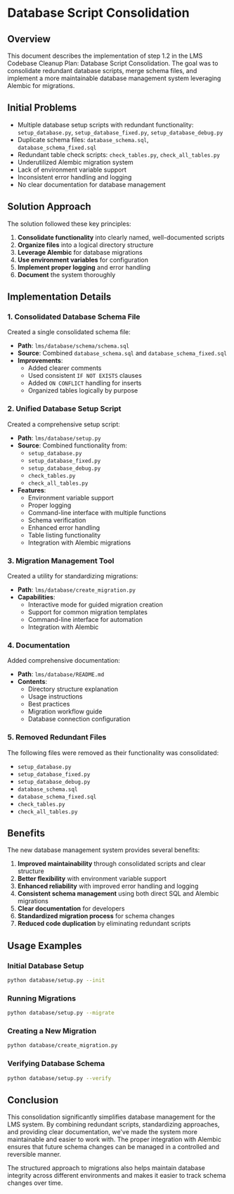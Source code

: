 # Database Script Consolidation

## Overview

This document describes the implementation of step 1.2 in the LMS Codebase Cleanup Plan: Database Script Consolidation. The goal was to consolidate redundant database scripts, merge schema files, and implement a more maintainable database management system leveraging Alembic for migrations.

## Initial Problems

- Multiple database setup scripts with redundant functionality: `setup_database.py`, `setup_database_fixed.py`, `setup_database_debug.py`
- Duplicate schema files: `database_schema.sql`, `database_schema_fixed.sql`
- Redundant table check scripts: `check_tables.py`, `check_all_tables.py`
- Underutilized Alembic migration system
- Lack of environment variable support
- Inconsistent error handling and logging
- No clear documentation for database management

## Solution Approach

The solution followed these key principles:

1. **Consolidate functionality** into clearly named, well-documented scripts
2. **Organize files** into a logical directory structure
3. **Leverage Alembic** for database migrations
4. **Use environment variables** for configuration
5. **Implement proper logging** and error handling
6. **Document** the system thoroughly

## Implementation Details

### 1. Consolidated Database Schema File

Created a single consolidated schema file:
- **Path**: `lms/database/schema/schema.sql`
- **Source**: Combined `database_schema.sql` and `database_schema_fixed.sql`
- **Improvements**:
  - Added clearer comments
  - Used consistent `IF NOT EXISTS` clauses
  - Added `ON CONFLICT` handling for inserts
  - Organized tables logically by purpose

### 2. Unified Database Setup Script

Created a comprehensive setup script:
- **Path**: `lms/database/setup.py`
- **Source**: Combined functionality from:
  - `setup_database.py`
  - `setup_database_fixed.py`
  - `setup_database_debug.py`
  - `check_tables.py`
  - `check_all_tables.py`
- **Features**:
  - Environment variable support
  - Proper logging
  - Command-line interface with multiple functions
  - Schema verification
  - Enhanced error handling
  - Table listing functionality
  - Integration with Alembic migrations

### 3. Migration Management Tool

Created a utility for standardizing migrations:
- **Path**: `lms/database/create_migration.py`
- **Capabilities**:
  - Interactive mode for guided migration creation
  - Support for common migration templates
  - Command-line interface for automation
  - Integration with Alembic

### 4. Documentation

Added comprehensive documentation:
- **Path**: `lms/database/README.md`
- **Contents**:
  - Directory structure explanation
  - Usage instructions
  - Best practices
  - Migration workflow guide
  - Database connection configuration

### 5. Removed Redundant Files

The following files were removed as their functionality was consolidated:
- `setup_database.py`
- `setup_database_fixed.py`
- `setup_database_debug.py`
- `database_schema.sql`
- `database_schema_fixed.sql`
- `check_tables.py`
- `check_all_tables.py`

## Benefits

The new database management system provides several benefits:

1. **Improved maintainability** through consolidated scripts and clear structure
2. **Better flexibility** with environment variable support
3. **Enhanced reliability** with improved error handling and logging
4. **Consistent schema management** using both direct SQL and Alembic migrations
5. **Clear documentation** for developers
6. **Standardized migration process** for schema changes
7. **Reduced code duplication** by eliminating redundant scripts

## Usage Examples

### Initial Database Setup

```bash
python database/setup.py --init
```

### Running Migrations

```bash
python database/setup.py --migrate
```

### Creating a New Migration

```bash
python database/create_migration.py
```

### Verifying Database Schema

```bash
python database/setup.py --verify
```

## Conclusion

This consolidation significantly simplifies database management for the LMS system. By combining redundant scripts, standardizing approaches, and providing clear documentation, we've made the system more maintainable and easier to work with. The proper integration with Alembic ensures that future schema changes can be managed in a controlled and reversible manner.

The structured approach to migrations also helps maintain database integrity across different environments and makes it easier to track schema changes over time. 